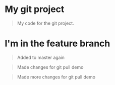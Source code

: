 # My git project

> My code for the git project.

# I'm in the feature branch

> Added to master again

> Made changes for git pull demo

> Made more changes for git pull demo
